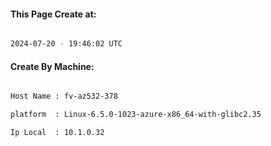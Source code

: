 
   
#### This Page Create at:

```bash

2024-07-20 - 19:46:02 UTC

```

#### Create By Machine:

```bash

Host Name : fv-az532-378

platform  : Linux-6.5.0-1023-azure-x86_64-with-glibc2.35

Ip Local  : 10.1.0.32

```

